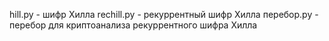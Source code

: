 hill.py - шифр Хилла
rechill.py - рекуррентный шифр Хилла
перебор.py - перебор для криптоанализа рекуррентного шифра Хилла
